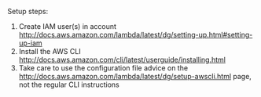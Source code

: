 Setup steps:

1. Create IAM user(s) in account http://docs.aws.amazon.com/lambda/latest/dg/setting-up.html#setting-up-iam
1. Install the AWS CLI http://docs.aws.amazon.com/cli/latest/userguide/installing.html
1. Take care to use the configuration file advice on the http://docs.aws.amazon.com/lambda/latest/dg/setup-awscli.html page, not the regular CLI instructions


